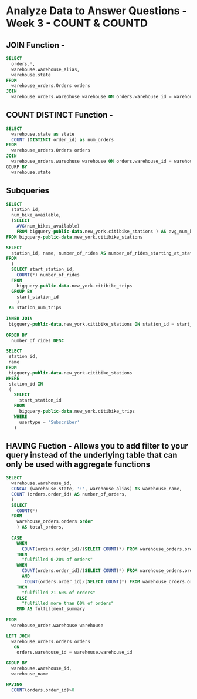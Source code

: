 # Analyze Data to Answer Questions - Week 3 - COUNT & COUNTD

## JOIN Function - 

```SQL
SELECT 
  orders.*, 
  warehouse.warehouse_alias,
  warehouse.state
FROM 
  warehouse_orders.Orders orders
JOIN 
  warehouse_orders.wareohuse warehouse ON orders.warehouse_id = warehouse.warehouse_id
```

## COUNT DISTINCT Function - 
  
```SQL
SELECT 
  warehouse.state as state
  COUNT (DISTINCT order_id) as num_orders
FROM 
  warehouse_orders.Orders orders
JOIN 
  warehouse_orders.wareohuse warehouse ON orders.warehouse_id = warehouse.warehouse_id
GOURP BY 
  warehouse.state
 ``` 
  
  
  
## Subqueries
```SQL
SELECT 
  station_id, 
  num_bike_available,
  (SELECT
    AVG(num_bikes_available)
    FROM bigquery-public-data.new_york.citibike_stations ) AS avg_num_bikes_available
FROM bigquery-public-data.new_york.citibike_stations
```
``` SQL
SELECT
  station_id, name, number_of_rides AS number_of_rides_starting_at_station
FROM
  (
  SELECT start_station_id, 
    COUNT(*) number_of_rides
  FROM 
    bigquery-public-data.new_york.citibike_trips
  GROUP BY
    start_station_id
    )
 AS station_num_trips
 
INNER JOIN
 bigquery-public-data.new_york.citibike_stations ON station_id = start_station_id
 
ORDER BY
  number_of_rides DESC
```
 ```SQL
SELECT
  station_id,
  name
FROM
  bigquery-public-data.new_york.citibike_stations
WHERE
  station_id IN
  (
    SELECT
      start_station_id
    FROM
      bigquery-public-data.new_york.citibike_trips
    WHERE
      usertype = 'Subscriber'
    )
```
  
## HAVING Fuction - Allows you to add filter to your query instead of the underlying table that can only be used with aggregate functions
```SQL
SELECT
  warehouse.warehouse_id, 
  CONCAT (warehouse.state, ':', warehouse_alias) AS warehouse_name,
  COUNT (orders.order_id) AS number_of_orders, 
  (
  SELECT
    COUNT(*)
  FROM
    warehouse_orders.orders order
    ) AS total_orders,
  
  CASE
    WHEN 
      COUNT(orders.order_id)/(SELECT COUNT(*) FROM warehouse_orders.orders orders) <= 0.20
    THEN 
      "fulfilled 0-20% of orders"
    WHEN 
      COUNT(orders.order_id)/(SELECT COUNT(*) FROM warehouse_orders.orders orders) > 0.20
      AND
       COUNT(orders.order_id)/(SELECT COUNT(*) FROM warehouse_orders.orders orders) <= 0.60
    THEN 
      "fulfilled 21-60% of orders"
    ELSE
      "fulfilled more than 60% of orders"
    END AS fulfillment_summary
  
FROM 
  warehouse_order.warehouse warehouse

LEFT JOIN
  warehouse_orders.orders orders
   ON 
    orders.warehouse_id = warehouse.warehouse_id

GROUP BY
  warehouse.warehouse_id, 
  warehouse_name

HAVING 
  COUNT(orders.order_id)>0
   ``` 
    
    
    
    
    
    
    
    
    
    
    
    
 
 
 
 
 
 
 
 
 
 
 
 
 
  
